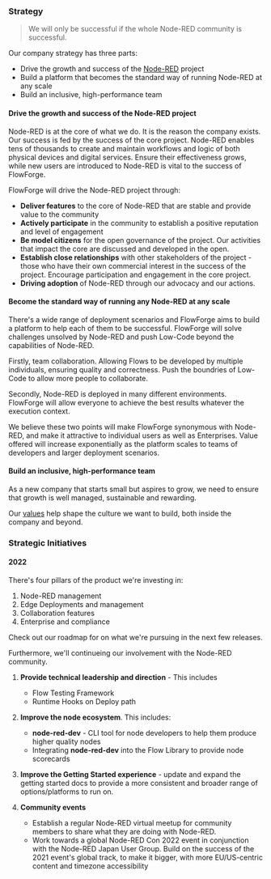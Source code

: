 ### Strategy

> We will only be successful if the whole Node-RED community is successful.

Our company strategy has three parts:

 - Drive the growth and success of the [Node-RED](https://nodered.org) project
 - Build a platform that becomes the standard way of running Node-RED at any scale
 - Build an inclusive, high-performance team

#### Drive the growth and success of the Node-RED project

Node-RED is at the core of what we do. It is the reason the company exists. Our
success is fed by the success of the core project. Node-RED enables tens of
thousands to create and maintain workflows and logic of both physical devices
and digital services. Ensure their effectiveness grows, while new users are
introduced to Node-RED is vital to the success of FlowForge.

FlowForge will drive the Node-RED project through:

 - **Deliver features** to the core of Node-RED that are stable and provide value to the community
 - **Actively participate** in the community to establish a positive reputation and level of engagement
 - **Be model citizens** for the open governance of the project. Our activities that impact the core are discussed and developed in the open.
 - **Establish close relationships** with other stakeholders of the project - those who have their own commercial interest in the success of the project. Encourage participation and engagement in the core project.
 - **Driving adoption** of Node-RED through our advocacy and our actions.

#### Become the standard way of running any Node-RED at any scale

There's a wide range of deployment scenarios and FlowForge aims to build a
platform to help each of them to be successful. FlowForge will solve challenges
unsolved by Node-RED and push Low-Code beyond the capabilities of Node-RED.

Firstly, team collaboration. Allowing Flows to be developed by multiple
individuals, ensuring quality and correctness. Push the boundries of Low-Code
to allow more people to collaborate.

Secondly, Node-RED is deployed in many different environments. FlowForge will allow
everyone to achieve the best results whatever the execution context.

We believe these two points will make FlowForge synonymous with Node-RED, and
make it attractive to individual users as well as Enterprises. Value offered
will increase exponentially as the platform scales to teams of developers and
larger deployment scenarios.

#### Build an inclusive, high-performance team

As a new company that starts small but aspires to grow, we need to ensure that growth is well managed, sustainable and rewarding.

Our [values](../company#values) help shape the culture we want to build, both inside the company and beyond.

### Strategic Initiatives

#### 2022

There's four pillars of the product we're investing in:
1. Node-RED management
1. Edge Deployments and management
1. Collaboration features
1. Enterprise and compliance

Check out our roadmap for on what we're pursuing in the next few releases.

Furthermore, we'll continueing our involvement with the Node-RED community.

1. **Provide technical leadership and direction** - This includes
    - Flow Testing Framework
    - Runtime Hooks on Deploy path

2. **Improve the node ecosystem**. This includes:
    - **node-red-dev** - CLI tool for node developers to help them produce higher quality nodes
    - Integrating **node-red-dev** into the Flow Library to provide node scorecards

3. **Improve the Getting Started experience** - update and expand the getting started docs to provide a more consistent and broader range of options/platforms to run on.

4. **Community events**
    - Establish a regular Node-RED virtual meetup for community members to share what they are doing with Node-RED.
    - Work towards a global Node-RED Con 2022 event in conjunction with the Node-RED Japan User Group. Build on the success of the 2021 event's global track, to make it bigger, with more EU/US-centric content and timezone accessibility
